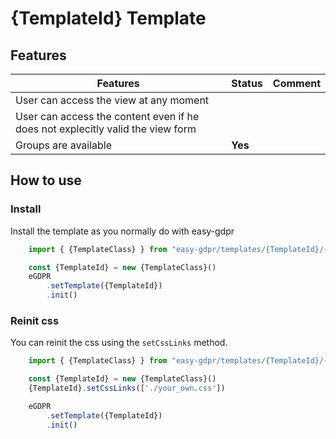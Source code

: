 # {TemplateId} Template

## Features
|Features|Status|Comment|
|---|---|---|
| User can access the view at any moment |  |  |
| User can access the content even if he does not explecitly valid the view form |  |  |
| Groups are available | __Yes__ |  |

## How to use

### Install
Install the template as you normally do with easy-gdpr
```javascript
    import { {TemplateClass} } from "easy-gdpr/templates/{TemplateId}/{TemplateId}"

    const {TemplateId} = new {TemplateClass}()
    eGDPR
        .setTemplate({TemplateId})
        .init()
```

### Reinit css
You can reinit the css using the `setCssLinks` method.
```javascript
    import { {TemplateClass} } from "easy-gdpr/templates/{TemplateId}/{TemplateId}"

    const {TemplateId} = new {TemplateClass}()
    {TemplateId}.setCssLinks(['./your_own.css'])

    eGDPR
        .setTemplate({TemplateId})
        .init()
```